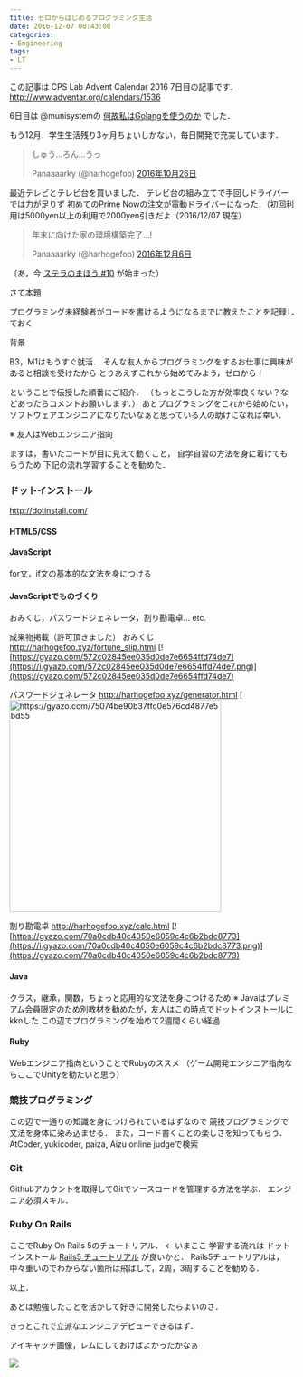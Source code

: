 ```yaml
---
title: ゼロからはじめるプログラミング生活
date: 2016-12-07 00:43:08
categories:
- Engineering
tags:
- LT
---
```


この記事は CPS Lab Advent Calendar 2016 7日目の記事です．
http://www.adventar.org/calendars/1536

6日目は @munisystemの [何故私はGolangを使うのか](http://munisystem.hatenablog.com/entry/2016/12/06/022654) でした．

<!--more-->

もう12月．学生生活残り3ヶ月ちょいしかない，毎日開発で充実しています．

> しゅう…ろん…うっ
>
> Panaaaarky (@harhogefoo) [2016年10月26日](https://twitter.com/harhogefoo/status/791211876201869312)

最近テレビとテレビ台を買いました．
テレビ台の組み立てで手回しドライバーでは力が足りず
初めてのPrime Nowの注文が電動ドライバーになった．（初回利用は5000yen以上の利用で2000yen引きだよ（2016/12/07 現在）

> 年末に向けた家の環境構築完了…!
>
> Panaaaarky (@harhogefoo) [2016年12月6日](https://twitter.com/harhogefoo/status/806147907451633664)

（あ，今 [ステラのまほう #10](http://magicofstella.com/) が始まった）

さて本題

プログラミング未経験者がコードを書けるようになるまでに教えたことを記録しておく

背景


B3，M1はもうすぐ就活．
そんな友人からプログラミングをするお仕事に興味があると相談を受けたから
とりあえずこれから始めてみよう，ゼロから！

ということで伝授した順番にご紹介．
（もっとこうした方が効率良くない？などあったらコメントお願いします．）
あとプログラミングをこれから始めたい，ソフトウェアエンジニアになりたいなぁと思っている人の助けになれば幸い．

※ 友人はWebエンジニア指向

まずは，書いたコードが目に見えて動くこと，
自学自習の方法を身に着けてもらうため
下記の流れ学習することを勧めた．

### ドットインストール

http://dotinstall.com/

#### HTML5/CSS

#### JavaScript

for文，if文の基本的な文法を身につける

#### JavaScriptでものづくり

おみくじ，パスワードジェネレータ，割り勘電卓… etc.

成果物掲載（許可頂きました）
おみくじ
http://harhogefoo.xyz/fortune_slip.html
[![https://gyazo.com/572c02845ee035d0de7e6654ffd74de7](https://i.gyazo.com/572c02845ee035d0de7e6654ffd74de7.png)](https://gyazo.com/572c02845ee035d0de7e6654ffd74de7)

パスワードジェネレータ
http://harhogefoo.xyz/generator.html
[<img src="https://i ](https://gyazo.com/75074be90b37ffc0e576cd4877e5bd55)[viagra 100mg prix pharmacie](http://biturlz.com/b9508iS).gyazo.com/75074be90b37ffc0e576cd4877e5bd55.png" alt="https://gyazo.com/75074be90b37ffc0e576cd4877e5bd55" width="374"/>

割り勘電卓
http://harhogefoo.xyz/calc.html
[![https://gyazo.com/70a0cdb40c4050e6059c4c6b2bdc8773](https://i.gyazo.com/70a0cdb40c4050e6059c4c6b2bdc8773.png)](https://gyazo.com/70a0cdb40c4050e6059c4c6b2bdc8773)

#### Java

クラス，継承，関数，ちょっと応用的な文法を身につけるため
※ Javaはプレミアム会員限定のため別教材を勧めたが，友人はこの時点でドットインストールにkknした
この辺でプログラミングを始めて2週間くらい経過

#### Ruby

Webエンジニア指向ということでRubyのススメ
（ゲーム開発エンジニア指向ならここでUnityを勧たいと思う）

### 競技プログラミング

この辺で一通りの知識を身につけられているはずなので
競技プログラミングで文法を身体に染み込ませる．
また，コード書くことの楽しさを知ってもらう．
AtCoder, yukicoder, paiza, Aizu online judgeで検索

### Git

Githubアカウントを取得してGitでソースコードを管理する方法を学ぶ．
エンジニア必須スキル．

### Ruby On Rails

ここでRuby On Rails 5のチュートリアル． <- いまここ
学習する流れは
ドットインストール
[Rails5 チュートリアル](http://railstutorial.jp/)
が良いかと．
Rails5チュートリアルは，中々重いのでわからない箇所は飛ばして，2周，3周することを勧める．

以上．

あとは勉強したことを活かして好きに開発したらよいのさ．

きっとこれで立派なエンジニアデビューできるはず．

アイキャッチ画像，レムにしておけばよかったかなぁ

[![](http://harhogefoo.xyz/wp-content/uploads/2016/12/0622eb441693b247a34b05732a812ac5-300x198.png)](http://harhogefoo.xyz/wp-content/uploads/2016/12/0622eb441693b247a34b05732a812ac5.png)
